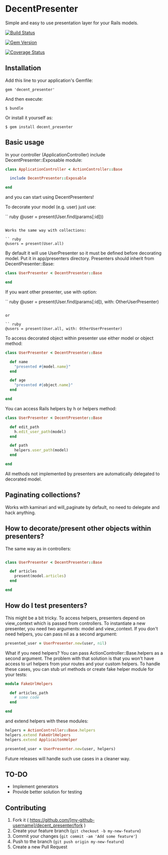 # DecentPresenter

Simple and easy to use presentation layer for your Rails models.

[![Build Status](https://travis-ci.org/Azdaroth/decent_presenter.svg?branch=master)](https://travis-ci.org/Azdaroth/decent_presenter)

[![Gem Version](https://badge.fury.io/rb/decent_presenter.svg)](http://badge.fury.io/rb/decent_presenter)

[![Coverage Status](https://coveralls.io/repos/Azdaroth/decent_presenter/badge.png?branch=master)](https://coveralls.io/r/Azdaroth/decent_presenter?branch=master)



## Installation

Add this line to your application's Gemfile:

    gem 'decent_presenter'

And then execute:

    $ bundle

Or install it yourself as:

    $ gem install decent_presenter

## Basic usage

In your controller (ApplicationController) include DecentPresenter::Exposable module:

``` ruby
class ApplicationController < ActionController::Base

  include DecentPresenter::Exposable

end
```

and you can start using DecentPresenters!

To decorate your model (e.g. user) just use:

`` ruby
@user = present(User.find(params[:id]))
```

Works the same way with collections:

`` ruby
@users = present(User.all)
```

By default it will use UserPresenter so it must be defined before decorating model. Put it in app/presenters directory. Presenters should inherit from DecentPresenter::Base:

``` ruby
class UserPresenter < DecentPresenter::Base

end
```

If you want other presenter, use with option:

`` ruby
@user = present(User.find(params[:id]), with: OtherUserPresenter)
```

or

`` ruby
@users = present(User.all, with: OtherUserPresenter)
```

To access decorated object within presenter use either model or object method:


``` ruby
class UserPresenter < DecentPresenter::Base

  def name
    "presented #{model.name}"
  end

  def age
    "presented #{object.name}"
  end

end
```

You can access Rails helpers by h or helpers method:

``` ruby
class UserPresenter < DecentPresenter::Base

  def edit_path
    h.edit_user_path(model)
  end

  def path
    helpers.user_path(model)
  end

end
```

All methods not implemented by presenters are automatically delegated to decorated model.

## Paginating collections?

Works with kaminari and will_paginate by default, no need to delegate and hack anything. 

## How to decorate/present other objects within presenters?

The same way as in controllers:

``` ruby

class UserPresenter < DecentPresenter::Base

  def articles 
    present(model.articles)
  end

end

```

## How do I test presenters?

This might be a bit tricky. To access helpers, presenters depend on view_context which is passed from controllers. To instantiate a new presenter, you need two arguments: model and view_context. If you don't need helpers, you can pass nil as a second argument:

``` ruby
presented_user = UserPresenter.new(user, nil)
```

What if you need helpers? You can pass ActionController::Base.helpers as a second argument. The problem with that solution is that you won't have access to url helpers from your routes and your custom helpers. To handle these cases, you can stub url methods or create fake helper module for your tests:

``` ruby
module FakeUrlHelpers

  def articles_path
    # some code
  end

end
```

and extend helpers with these modules:

```ruby
helpers = ActionController::Base.helpers 
helpers.extend FakeUrlHelpers
helpers.extend ApplicaitonHelper

presented_user = UserPresenter.new(user, helpers)
```

Future releases will handle such use cases in a cleaner way.

## TO-DO

* Implement generators 
* Provide better solution for testing

## Contributing

1. Fork it ( https://github.com/[my-github-username]/decent_presenter/fork )
2. Create your feature branch (`git checkout -b my-new-feature`)
3. Commit your changes (`git commit -am 'Add some feature'`)
4. Push to the branch (`git push origin my-new-feature`)
5. Create a new Pull Request
